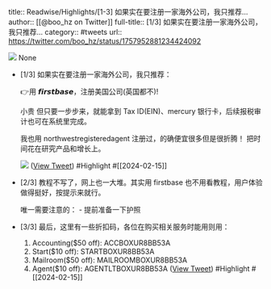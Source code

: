 title:: Readwise/Highlights/[1-3] 如果实在要注册一家海外公司，我只推荐...
author:: [[@boo_hz on Twitter]]
full-title:: [1/3] 如果实在要注册一家海外公司，我只推荐...
category:: #tweets
url:: https://twitter.com/boo_hz/status/1757952881234424092

![](https://pbs.twimg.com/profile_images/1749113200640147456/2oFu8U7s.jpg)
None

- [1/3] 如果实在要注册一家海外公司，我只推荐：
  
  👉用 𝙛𝙞𝙧𝙨𝙩𝙗𝙖𝙨𝙚，注册美国公司(英国都不)!
  
  小贵 但只要一步步来，就能拿到 Tax ID(EIN)、mercury 银行卡，后续报税审计也可在系统里完成。
  
  我也用 northwestregisteredagent 注册过，的确便宜很多但是很折腾！
  把时间花在研究产品和增长上。 
  
  ![](https://pbs.twimg.com/media/GGWA073bYAAJzZn.jpg) ([View Tweet](https://twitter.com/boo_hz/status/1757952881234424092)) #Highlight #[[2024-02-15]]
- [2/3] 教程不写了，网上也一大堆。其实用 firstbase 也不用看教程，用户体验做得挺好，按提示来就行。
  
  唯一需要注意的：
  \- 提前准备一下护照
- [3/3] 最后，这里有一些折扣码，各位在购买相关服务时能用则用：
  
  1. Accounting($50 off):    ACCBOXUR8BB53A
  2. Start($10 off):    STARTBOXUR8BB53A
  3. Mailroom($50 off):    MAILROOMBOXUR8BB53A
  4. Agent($10 off):    AGENTLTBOXUR8BB53A ([View Tweet](https://twitter.com/boo_hz/status/1757952888700338579)) #Highlight #[[2024-02-15]]
